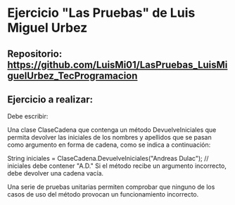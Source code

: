# Ejercicio "Las Pruebas" de Luis Miguel Urbez

## Repositorio: https://github.com/LuisMi01/LasPruebas_LuisMiguelUrbez_TecProgramacion

## Ejercicio a realizar:
Debe escribir:

Una clase ClaseCadena que contenga un método DevuelveIniciales que permita devolver las iniciales de los nombres y apellidos que se pasan como argumento en forma de cadena, como se indica a continuación:

String iniciales = ClaseCadena.DevuelveIniciales("Andreas Dulac"); 
// iniciales debe contener "A.D." 
Si el método recibe un argumento incorrecto, debe devolver una cadena vacía.

Una serie de pruebas unitarias permiten comprobar que ninguno de los casos de uso del método provocan un funcionamiento incorrecto.

